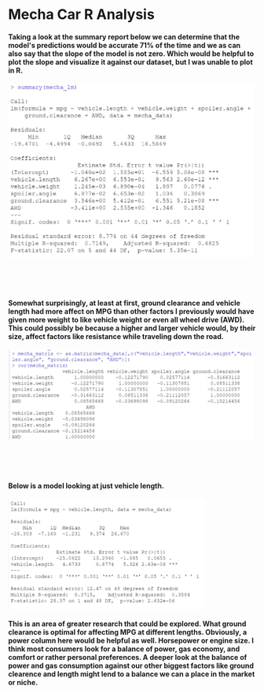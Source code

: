 # Mecha Car R Analysis


#### Taking a look at the summary report below we can determine that the model's predictions would be accurate 71% of the time and  we as can also say that the slope of the model is not zero. Which would be helpful to plot the slope and visualize it against our dataset, but I was unable to plot in R. 

<img align="center" width="500" src="https://github.com/StephGerron/R_Analysis/blob/master/Pics/Summary_Mecha_lm.JPG"><br/> 

<br/>
<br/>
<br/>


#### Somewhat surprisingly, at least at first, ground clearance and vehicle length had more affect on MPG than other factors I previously would have given more weight to like vehicle weight or even all wheel drive (AWD). This could possibly be because a higher and larger vehicle would, by their size, affect factors like resistance while traveling down the road. 

<img align="center" width="500" src="https://github.com/StephGerron/R_Analysis/blob/master/Pics/Matrix_Mecha.JPG"><br/>

<br/>
<br/>
<br/>

#### Below is a model looking at just vehicle length. 
<img align="center" width="400" src="https://github.com/StephGerron/R_Analysis/blob/master/Pics/Length_Summary.JPG"><br/> 


#### This is an area of greater research that could be explored. What ground clearance is optimal for affecting MPG at different lengths. Obviously, a power column here would be helpful as well. Horsepower or engine size. I think most consumers look for a balance of power, gas economy, and comfort or rather personal preferences. A deeper look at the balance of power and gas consumption against our other biggest factors like ground clearence and length might lend to a balance we can a place in the market or niche. 
